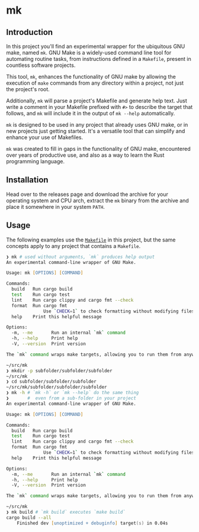 # mk

## Introduction

In this project you'll find an experimental wrapper for the ubiquitous GNU make,
named `mk`.  GNU Make is a widely-used command line tool for automating routine
tasks, from instructions defined in a `Makefile`, present in countless software
projects.

This tool, `mk`, enhances the functionality of GNU make by allowing the
execution of `make` commands from any directory within a project, not just the
project's root.

Additionally, `mk` will parse a project's Makefile and generate help text. Just
write a comment in your Makefile prefixed with `#>` to describe the target that
follows, and `mk` will include it in the output of `mk --help` automatically.

`mk` is designed to be used in any project that already uses GNU make, or in
new projects just getting started. It's a versatile tool that can simplify and
enhance your use of Makefiles.

`mk` was created to fill in gaps in the functionality of GNU make, encountered
over years of productive use, and also as a way to learn the Rust programming
language.


## Installation

Head over to the releases page and download the archive for your operating
system and CPU arch, extract the `mk` binary from the archive and place it
somewhere in your system `PATH`.


## Usage

The following examples use the [`Makefile`](`Makefile`) in this project, but the
same concepts apply to any project that contains a `Makefile`.

```zsh
❯ mk # used without arguments, `mk` produces help output
An experimental command-line wrapper of GNU Make.

Usage: mk [OPTIONS] [COMMAND]

Commands:
  build   Run cargo build
  test    Run cargo test
  lint    Run cargo clippy and cargo fmt --check
  format  Run cargo fmt
              Use `CHECK=1` to check formatting without modifying files
  help    Print this helpful message

Options:
  -m, --me       Run an internal `mk` command
  -h, --help     Print help
  -V, --version  Print version

The `mk` command wraps make targets, allowing you to run them from anywhere in the project.
```

```zsh
~/src/mk
❯ mkdir -p subfolder/subfolder/subfolder
~/src/mk
❯ cd subfolder/subfolder/subfolder 
~/src/mk/subfolder/subfolder/subfolder
❯ mk -h # `mk -h` or `mk --help` do the same thing
❯       #  even from a sub-folder in your project
An experimental command-line wrapper of GNU Make.

Usage: mk [OPTIONS] [COMMAND]

Commands:
  build   Run cargo build
  test    Run cargo test
  lint    Run cargo clippy and cargo fmt --check
  format  Run cargo fmt
              Use `CHECK=1` to check formatting without modifying files
  help    Print this helpful message

Options:
  -m, --me       Run an internal `mk` command
  -h, --help     Print help
  -V, --version  Print version

The `mk` command wraps make targets, allowing you to run them from anywhere in the project.
```

```zsh
~/src/mk
❯ mk build # `mk build` executes `make build`
cargo build --all
    Finished dev [unoptimized + debuginfo] target(s) in 0.04s
```

